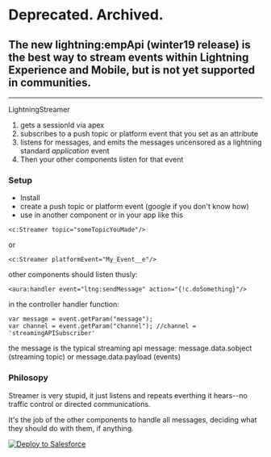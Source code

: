 # Deprecated.  Archived.

## The new lightning:empApi (winter19 release) is the best way to stream events within Lightning Experience and Mobile, but is not yet supported in communities.









---

LightningStreamer

1. gets a sessionId via apex
2. subscribes to a push topic or platform event that you set as an attribute
3. listens for messages, and emits the messages uncensored as a lightning standard *application* event
4. Then your other components listen for that event

### Setup

* Install
* create a push topic or platform event (google if you don't know how)
* use in another component or in your app like this

```
<c:Streamer topic="someTopicYouMade"/>
```

or

```
<c:Streamer platformEvent="My_Event__e"/>
```

other components should listen thusly:

```
<aura:handler event="ltng:sendMessage" action="{!c.doSomething}"/>

```
in the controller handler function:

```
var message = event.getParam("message");
var channel = event.getParam("channel"); //channel = 'streamingAPISubscriber'
```

the message is the typical streaming api message: message.data.sobject (streaming topic) or message.data.payload (events)


### Philosopy
Streamer is very stupid, it just listens and repeats everthing it hears--no traffic control or directed communications.

It's the job of the other components to handle all messages, deciding what they should do with them, if anything.

<a href="https://githubsfdeploy.herokuapp.com?owner=mshanemc&repo=LightningStreamer">
  <img alt="Deploy to Salesforce"
       src="https://raw.githubusercontent.com/afawcett/githubsfdeploy/master/deploy.png"/>
</a>
